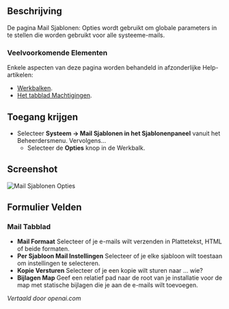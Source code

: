<!-- Filename: Help4.x:Mail_Templates:_Options  / Display title: E-mailsjablonen: Opties -->

## Beschrijving

De pagina Mail Sjablonen: Opties wordt gebruikt om globale parameters in te stellen die worden gebruikt voor alle systeeme-mails.

### Veelvoorkomende Elementen

Enkele aspecten van deze pagina worden behandeld in afzonderlijke Help-artikelen:

* [Werkbalken](jdocmanual?article=help/common-elements/toolbars).
* [Het tabblad Machtigingen](jdocmanual?article=help/common-elements/edit-permissions).

## Toegang krijgen

- Selecteer **Systeem → Mail Sjablonen in het Sjablonenpaneel** vanuit het
  Beheerdersmenu. Vervolgens...
  - Selecteer de **Opties** knop in de Werkbalk.

## Screenshot

![Mail Sjablonen Opties](../../../nl/images/mail/mail-templates-options-mails-tab.png)

## Formulier Velden

### Mail Tabblad

- **Mail Formaat** Selecteer of je e-mails wilt verzenden in Plattetekst, HTML of
  beide formaten.
- **Per Sjabloon Mail Instellingen** Selecteer of je elke sjabloon wilt toestaan
  om instellingen te selecteren.
- **Kopie Versturen** Selecteer of je een kopie wilt sturen naar ... wie?
- **Bijlagen Map** Geef een relatief pad naar de root van je
  installatie voor de map met statische bijlagen die je aan de e-mails wilt toevoegen.

*Vertaald door openai.com*

